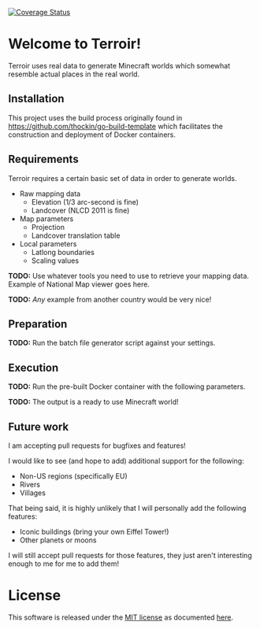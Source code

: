 [![Coverage Status](https://coveralls.io/repos/github/mathuin/terroir/badge.svg?branch=master)](https://coveralls.io/github/mathuin/terroir?branch=master)

# Welcome to Terroir!

Terroir uses real data to generate Minecraft worlds which somewhat resemble actual places in the real world.

## Installation

This project uses the build process originally found in https://github.com/thockin/go-build-template which facilitates the construction and deployment of Docker containers.

## Requirements

Terroir requires a certain basic set of data in order to generate worlds.

* Raw mapping data
  * Elevation (1/3 arc-second is fine)
  * Landcover (NLCD 2011 is fine)
* Map parameters
  * Projection
  * Landcover translation table
* Local parameters
  * Latlong boundaries
  * Scaling values

**TODO:** Use whatever tools you need to use to retrieve your mapping data.  Example of National Map viewer goes here.

**TODO:** _Any_ example from another country would be very nice!

## Preparation

**TODO:** Run the batch file generator script against your settings.

## Execution

**TODO:** Run the pre-built Docker container with the following parameters.

**TODO:** The output is a ready to use Minecraft world!

## Future work

I am accepting pull requests for bugfixes and features!

I would like to see (and hope to add) additional support for the following:

* Non-US regions (specifically EU)
* Rivers
* Villages

That being said, it is highly unlikely that I will personally add the following features:

* Iconic buildings (bring your own Eiffel Tower!)
* Other planets or moons

I will still accept pull requests for those features, they just aren't interesting enough to me for me to add them!

# License

This software is released under the [MIT license](http://opensource.org/licenses/MIT) as documented [here](../blob/master/LICENSE.md).

